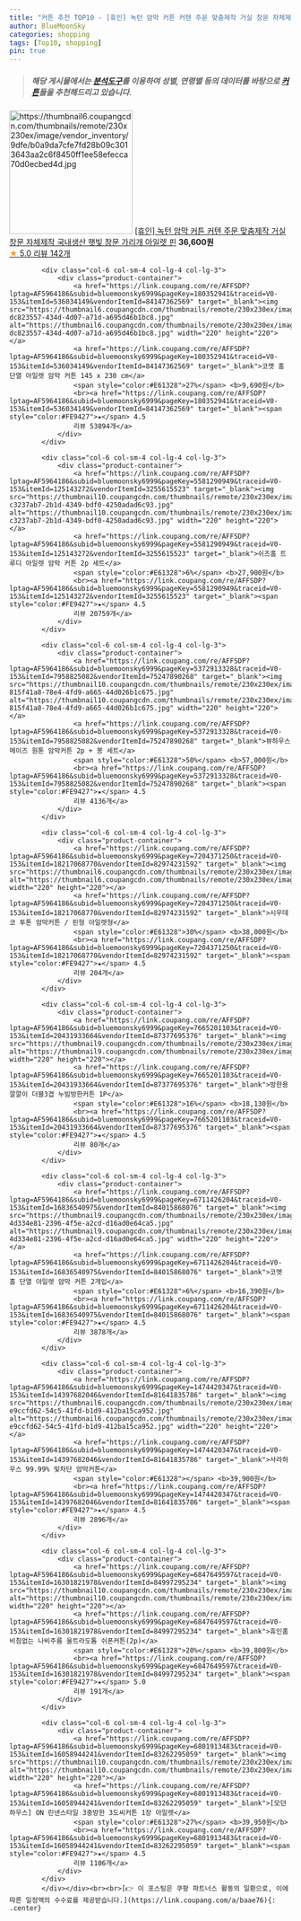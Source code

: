 ```yaml
---
title: "커튼 추천 TOP10 - [휴인] 녹턴 암막 커튼 커텐 주문 맞춤제작 거실 창문 자체제작 국내생산 햇빛 창문 가리개 아일렛 핀"
author: BlueMoonSky
categories: shopping
tags: [Top10, shopping]
pin: true
---
```


> ##### 해당 게시물에서는 [**분석도구**](https://itemscout.io/)를 이용하여 **성별**, **연령별** 등의 데이터를 바탕으로 [**커튼**](https://link.coupang.com/a/baae76)들을 추천해드리고 있습니다.
<div class="container"><div class="row">
            <div class="col-6 col-sm-4 col-lg-4 col-lg-3">
                <div class="product-container">
                    <a href="https://link.coupang.com/re/AFFSDP?lptag=AF5964186&subid=bluemoonsky6999&pageKey=5872092382&traceid=V0-153&itemId=10276975552&vendorItemId=77559352374" target="_blank"><img src="https://thumbnail6.coupangcdn.com/thumbnails/remote/230x230ex/image/vendor_inventory/9dfe/b0a9da7cfe7fd28b09c3013643aa2c6f8450ff1ee58efecca70d0ecbed4d.jpg" alt="https://thumbnail6.coupangcdn.com/thumbnails/remote/230x230ex/image/vendor_inventory/9dfe/b0a9da7cfe7fd28b09c3013643aa2c6f8450ff1ee58efecca70d0ecbed4d.jpg" width="220" height="220"></a>
                    <a href="https://link.coupang.com/re/AFFSDP?lptag=AF5964186&subid=bluemoonsky6999&pageKey=5872092382&traceid=V0-153&itemId=10276975552&vendorItemId=77559352374" target="_blank">[휴인] 녹턴 암막 커튼 커텐 주문 맞춤제작 거실 창문 자체제작 국내생산 햇빛 창문 가리개 아일렛 핀</a>
                    <span style="color:#E61328"></span> <b>36,600원</b>
                    <br><a href="https://link.coupang.com/re/AFFSDP?lptag=AF5964186&subid=bluemoonsky6999&pageKey=5872092382&traceid=V0-153&itemId=10276975552&vendorItemId=77559352374" target="_blank"><span style="color:#FE9427">★</span> 5.0
                    리뷰 142개</a>
                </div>
            </div>
            
            <div class="col-6 col-sm-4 col-lg-4 col-lg-3">
                <div class="product-container">
                    <a href="https://link.coupang.com/re/AFFSDP?lptag=AF5964186&subid=bluemoonsky6999&pageKey=180352941&traceid=V0-153&itemId=536034149&vendorItemId=84147362569" target="_blank"><img src="https://thumbnail6.coupangcdn.com/thumbnails/remote/230x230ex/image/retail/images/2021206491146592-dc823557-434d-4d07-a71d-a695d46b1bc8.jpg" alt="https://thumbnail6.coupangcdn.com/thumbnails/remote/230x230ex/image/retail/images/2021206491146592-dc823557-434d-4d07-a71d-a695d46b1bc8.jpg" width="220" height="220"></a>
                    <a href="https://link.coupang.com/re/AFFSDP?lptag=AF5964186&subid=bluemoonsky6999&pageKey=180352941&traceid=V0-153&itemId=536034149&vendorItemId=84147362569" target="_blank">코멧 홈 단열 아일렛 암막 커튼 145 x 230 cm</a>
                    <span style="color:#E61328">27%</span> <b>9,690원</b>
                    <br><a href="https://link.coupang.com/re/AFFSDP?lptag=AF5964186&subid=bluemoonsky6999&pageKey=180352941&traceid=V0-153&itemId=536034149&vendorItemId=84147362569" target="_blank"><span style="color:#FE9427">★</span> 4.5
                    리뷰 53894개</a>
                </div>
            </div>
            
            <div class="col-6 col-sm-4 col-lg-4 col-lg-3">
                <div class="product-container">
                    <a href="https://link.coupang.com/re/AFFSDP?lptag=AF5964186&subid=bluemoonsky6999&pageKey=5581290949&traceid=V0-153&itemId=125143272&vendorItemId=3255615523" target="_blank"><img src="https://thumbnail10.coupangcdn.com/thumbnails/remote/230x230ex/image/retail/images/3022222463651772-c3237ab7-2b1d-4349-bdf0-4250adad6c93.jpg" alt="https://thumbnail10.coupangcdn.com/thumbnails/remote/230x230ex/image/retail/images/3022222463651772-c3237ab7-2b1d-4349-bdf0-4250adad6c93.jpg" width="220" height="220"></a>
                    <a href="https://link.coupang.com/re/AFFSDP?lptag=AF5964186&subid=bluemoonsky6999&pageKey=5581290949&traceid=V0-153&itemId=125143272&vendorItemId=3255615523" target="_blank">쉬즈홈 트루디 아일렛 암막 커튼 2p 세트</a>
                    <span style="color:#E61328">6%</span> <b>27,900원</b>
                    <br><a href="https://link.coupang.com/re/AFFSDP?lptag=AF5964186&subid=bluemoonsky6999&pageKey=5581290949&traceid=V0-153&itemId=125143272&vendorItemId=3255615523" target="_blank"><span style="color:#FE9427">★</span> 4.5
                    리뷰 20759개</a>
                </div>
            </div>
            
            <div class="col-6 col-sm-4 col-lg-4 col-lg-3">
                <div class="product-container">
                    <a href="https://link.coupang.com/re/AFFSDP?lptag=AF5964186&subid=bluemoonsky6999&pageKey=5372913328&traceid=V0-153&itemId=7958825082&vendorItemId=75247890268" target="_blank"><img src="https://thumbnail10.coupangcdn.com/thumbnails/remote/230x230ex/image/retail/images/4613152433106695-815f41a8-78e4-4fd9-a665-44d026b1c675.jpg" alt="https://thumbnail10.coupangcdn.com/thumbnails/remote/230x230ex/image/retail/images/4613152433106695-815f41a8-78e4-4fd9-a665-44d026b1c675.jpg" width="220" height="220"></a>
                    <a href="https://link.coupang.com/re/AFFSDP?lptag=AF5964186&subid=bluemoonsky6999&pageKey=5372913328&traceid=V0-153&itemId=7958825082&vendorItemId=75247890268" target="_blank">뷰하우스 메이즈 원톤 암막커튼 2p + 봉 세트</a>
                    <span style="color:#E61328">50%</span> <b>57,000원</b>
                    <br><a href="https://link.coupang.com/re/AFFSDP?lptag=AF5964186&subid=bluemoonsky6999&pageKey=5372913328&traceid=V0-153&itemId=7958825082&vendorItemId=75247890268" target="_blank"><span style="color:#FE9427">★</span> 4.5
                    리뷰 4136개</a>
                </div>
            </div>
            
            <div class="col-6 col-sm-4 col-lg-4 col-lg-3">
                <div class="product-container">
                    <a href="https://link.coupang.com/re/AFFSDP?lptag=AF5964186&subid=bluemoonsky6999&pageKey=7204371250&traceid=V0-153&itemId=18217068770&vendorItemId=82974231592" target="_blank"><img src="https://thumbnail6.coupangcdn.com/thumbnails/remote/230x230ex/image/vendor_inventory/2ab1/7b497529a081a1d3c83d50dc37d180f1231e6c8ea595362f4b4cda887bd4.jpg" alt="https://thumbnail6.coupangcdn.com/thumbnails/remote/230x230ex/image/vendor_inventory/2ab1/7b497529a081a1d3c83d50dc37d180f1231e6c8ea595362f4b4cda887bd4.jpg" width="220" height="220"></a>
                    <a href="https://link.coupang.com/re/AFFSDP?lptag=AF5964186&subid=bluemoonsky6999&pageKey=7204371250&traceid=V0-153&itemId=18217068770&vendorItemId=82974231592" target="_blank">시우데코 투톤 암막커튼 / 핀형 아일렛형</a>
                    <span style="color:#E61328">30%</span> <b>38,000원</b>
                    <br><a href="https://link.coupang.com/re/AFFSDP?lptag=AF5964186&subid=bluemoonsky6999&pageKey=7204371250&traceid=V0-153&itemId=18217068770&vendorItemId=82974231592" target="_blank"><span style="color:#FE9427">★</span> 4.5
                    리뷰 204개</a>
                </div>
            </div>
            
            <div class="col-6 col-sm-4 col-lg-4 col-lg-3">
                <div class="product-container">
                    <a href="https://link.coupang.com/re/AFFSDP?lptag=AF5964186&subid=bluemoonsky6999&pageKey=7665201103&traceid=V0-153&itemId=20431933664&vendorItemId=87377695376" target="_blank"><img src="https://thumbnail9.coupangcdn.com/thumbnails/remote/230x230ex/image/vendor_inventory/7322/b02dd460048cb5a77d2a990db597c7f5220017adf8a6129435743d125ef1.jpg" alt="https://thumbnail9.coupangcdn.com/thumbnails/remote/230x230ex/image/vendor_inventory/7322/b02dd460048cb5a77d2a990db597c7f5220017adf8a6129435743d125ef1.jpg" width="220" height="220"></a>
                    <a href="https://link.coupang.com/re/AFFSDP?lptag=AF5964186&subid=bluemoonsky6999&pageKey=7665201103&traceid=V0-153&itemId=20431933664&vendorItemId=87377695376" target="_blank">방한용 깔깔이 더블3겹 누빔방한커튼 1P</a>
                    <span style="color:#E61328">16%</span> <b>18,130원</b>
                    <br><a href="https://link.coupang.com/re/AFFSDP?lptag=AF5964186&subid=bluemoonsky6999&pageKey=7665201103&traceid=V0-153&itemId=20431933664&vendorItemId=87377695376" target="_blank"><span style="color:#FE9427">★</span> 4.5
                    리뷰 80개</a>
                </div>
            </div>
            
            <div class="col-6 col-sm-4 col-lg-4 col-lg-3">
                <div class="product-container">
                    <a href="https://link.coupang.com/re/AFFSDP?lptag=AF5964186&subid=bluemoonsky6999&pageKey=6711426204&traceid=V0-153&itemId=16836540975&vendorItemId=84015868076" target="_blank"><img src="https://thumbnail9.coupangcdn.com/thumbnails/remote/230x230ex/image/retail/images/6599491629301926-4d334e81-2396-4f5e-a2cd-d16ad0e64ca5.jpg" alt="https://thumbnail9.coupangcdn.com/thumbnails/remote/230x230ex/image/retail/images/6599491629301926-4d334e81-2396-4f5e-a2cd-d16ad0e64ca5.jpg" width="220" height="220"></a>
                    <a href="https://link.coupang.com/re/AFFSDP?lptag=AF5964186&subid=bluemoonsky6999&pageKey=6711426204&traceid=V0-153&itemId=16836540975&vendorItemId=84015868076" target="_blank">코멧 홈 단열 아일렛 암막 커튼 2개입</a>
                    <span style="color:#E61328">6%</span> <b>16,390원</b>
                    <br><a href="https://link.coupang.com/re/AFFSDP?lptag=AF5964186&subid=bluemoonsky6999&pageKey=6711426204&traceid=V0-153&itemId=16836540975&vendorItemId=84015868076" target="_blank"><span style="color:#FE9427">★</span> 4.5
                    리뷰 3878개</a>
                </div>
            </div>
            
            <div class="col-6 col-sm-4 col-lg-4 col-lg-3">
                <div class="product-container">
                    <a href="https://link.coupang.com/re/AFFSDP?lptag=AF5964186&subid=bluemoonsky6999&pageKey=1474420347&traceid=V0-153&itemId=14397682046&vendorItemId=81641835786" target="_blank"><img src="https://thumbnail6.coupangcdn.com/thumbnails/remote/230x230ex/image/retail/images/3728709446456636-e9ccfd62-54c5-41fd-b1d9-412ba15ca952.jpg" alt="https://thumbnail6.coupangcdn.com/thumbnails/remote/230x230ex/image/retail/images/3728709446456636-e9ccfd62-54c5-41fd-b1d9-412ba15ca952.jpg" width="220" height="220"></a>
                    <a href="https://link.coupang.com/re/AFFSDP?lptag=AF5964186&subid=bluemoonsky6999&pageKey=1474420347&traceid=V0-153&itemId=14397682046&vendorItemId=81641835786" target="_blank">사라하우스 99.99% 빛차단 암막커튼</a>
                    <span style="color:#E61328"></span> <b>39,900원</b>
                    <br><a href="https://link.coupang.com/re/AFFSDP?lptag=AF5964186&subid=bluemoonsky6999&pageKey=1474420347&traceid=V0-153&itemId=14397682046&vendorItemId=81641835786" target="_blank"><span style="color:#FE9427">★</span> 4.5
                    리뷰 2896개</a>
                </div>
            </div>
            
            <div class="col-6 col-sm-4 col-lg-4 col-lg-3">
                <div class="product-container">
                    <a href="https://link.coupang.com/re/AFFSDP?lptag=AF5964186&subid=bluemoonsky6999&pageKey=6847649597&traceid=V0-153&itemId=16301821978&vendorItemId=84997295234" target="_blank"><img src="https://thumbnail10.coupangcdn.com/thumbnails/remote/230x230ex/image/vendor_inventory/835c/cf05c283e17571efc0e3ae1980caaf915d324cb5395e0246bc5c55d22b1f.jpg" alt="https://thumbnail10.coupangcdn.com/thumbnails/remote/230x230ex/image/vendor_inventory/835c/cf05c283e17571efc0e3ae1980caaf915d324cb5395e0246bc5c55d22b1f.jpg" width="220" height="220"></a>
                    <a href="https://link.coupang.com/re/AFFSDP?lptag=AF5964186&subid=bluemoonsky6999&pageKey=6847649597&traceid=V0-153&itemId=16301821978&vendorItemId=84997295234" target="_blank">휴인홈 비침없는 나비주름 울트라도톰 쉬폰커튼(2p)</a>
                    <span style="color:#E61328">20%</span> <b>39,800원</b>
                    <br><a href="https://link.coupang.com/re/AFFSDP?lptag=AF5964186&subid=bluemoonsky6999&pageKey=6847649597&traceid=V0-153&itemId=16301821978&vendorItemId=84997295234" target="_blank"><span style="color:#FE9427">★</span> 5.0
                    리뷰 191개</a>
                </div>
            </div>
            
            <div class="col-6 col-sm-4 col-lg-4 col-lg-3">
                <div class="product-container">
                    <a href="https://link.coupang.com/re/AFFSDP?lptag=AF5964186&subid=bluemoonsky6999&pageKey=6801913483&traceid=V0-153&itemId=16058944241&vendorItemId=83262295059" target="_blank"><img src="https://thumbnail10.coupangcdn.com/thumbnails/remote/230x230ex/image/vendor_inventory/3149/6c0cc5c5db026e336b52769cc030b4189460f579751166981184fe782efb.jpg" alt="https://thumbnail10.coupangcdn.com/thumbnails/remote/230x230ex/image/vendor_inventory/3149/6c0cc5c5db026e336b52769cc030b4189460f579751166981184fe782efb.jpg" width="220" height="220"></a>
                    <a href="https://link.coupang.com/re/AFFSDP?lptag=AF5964186&subid=bluemoonsky6999&pageKey=6801913483&traceid=V0-153&itemId=16058944241&vendorItemId=83262295059" target="_blank">[모던하우스] ON 린넨스타일 3중방한 3도씨커튼 1장 아일렛</a>
                    <span style="color:#E61328">27%</span> <b>39,950원</b>
                    <br><a href="https://link.coupang.com/re/AFFSDP?lptag=AF5964186&subid=bluemoonsky6999&pageKey=6801913483&traceid=V0-153&itemId=16058944241&vendorItemId=83262295059" target="_blank"><span style="color:#FE9427">★</span> 4.5
                    리뷰 1106개</a>
                </div>
            </div>
            </div></div><br><br>[👉 이 포스팅은 쿠팡 파트너스 활동의 일환으로, 이에 따른 일정액의 수수료를 제공받습니다.](https://link.coupang.com/a/baae76){: .center}